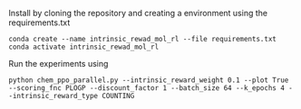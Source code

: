 Install by cloning the repository and creating a environment using the requirements.txt
```
conda create --name intrinsic_rewad_mol_rl --file requirements.txt
conda activate intrinsic_rewad_mol_rl
```
Run the experiments using 
```
python chem_ppo_parallel.py --intrinsic_reward_weight 0.1 --plot True --scoring_fnc PLOGP --discount_factor 1 --batch_size 64 --k_epochs 4 --intrinsic_reward_type COUNTING
```